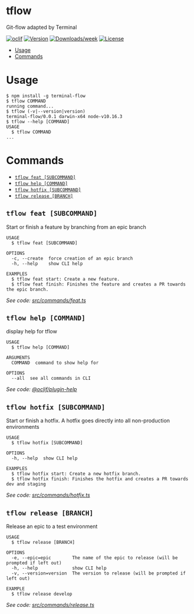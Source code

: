 tflow
=====

Git-flow adapted by Terminal

[![oclif](https://img.shields.io/badge/cli-oclif-brightgreen.svg)](https://oclif.io)
[![Version](https://img.shields.io/npm/v/tflow.svg)](https://npmjs.org/package/tflow)
[![Downloads/week](https://img.shields.io/npm/dw/tflow.svg)](https://npmjs.org/package/tflow)
[![License](https://img.shields.io/npm/l/tflow.svg)](https://github.com/Terminal-Systems/tflow/blob/master/package.json)

<!-- toc -->
* [Usage](#usage)
* [Commands](#commands)
<!-- tocstop -->
# Usage
<!-- usage -->
```sh-session
$ npm install -g terminal-flow
$ tflow COMMAND
running command...
$ tflow (-v|--version|version)
terminal-flow/0.0.1 darwin-x64 node-v10.16.3
$ tflow --help [COMMAND]
USAGE
  $ tflow COMMAND
...
```
<!-- usagestop -->
# Commands
<!-- commands -->
* [`tflow feat [SUBCOMMAND]`](#tflow-feat-subcommand)
* [`tflow help [COMMAND]`](#tflow-help-command)
* [`tflow hotfix [SUBCOMMAND]`](#tflow-hotfix-subcommand)
* [`tflow release [BRANCH]`](#tflow-release-branch)

## `tflow feat [SUBCOMMAND]`

Start or finish a feature by branching from an epic branch

```
USAGE
  $ tflow feat [SUBCOMMAND]

OPTIONS
  -c, --create  force creation of an epic branch
  -h, --help    show CLI help

EXAMPLES
  $ tflow feat start: Create a new feature.
  $ tflow feat finish: Finishes the feature and creates a PR towards the epic branch.
```

_See code: [src/commands/feat.ts](https://github.com/Terminal-Systems/tflow/blob/v0.0.1/src/commands/feat.ts)_

## `tflow help [COMMAND]`

display help for tflow

```
USAGE
  $ tflow help [COMMAND]

ARGUMENTS
  COMMAND  command to show help for

OPTIONS
  --all  see all commands in CLI
```

_See code: [@oclif/plugin-help](https://github.com/oclif/plugin-help/blob/v2.2.1/src/commands/help.ts)_

## `tflow hotfix [SUBCOMMAND]`

Start or finish a hotfix. A hotfix goes directly into all non-production environments

```
USAGE
  $ tflow hotfix [SUBCOMMAND]

OPTIONS
  -h, --help  show CLI help

EXAMPLES
  $ tflow hotfix start: Create a new hotfix branch.
  $ tflow hotfix finish: Finishes the hotfix and creates a PR towards dev and staging
```

_See code: [src/commands/hotfix.ts](https://github.com/Terminal-Systems/tflow/blob/v0.0.1/src/commands/hotfix.ts)_

## `tflow release [BRANCH]`

Release an epic to a test environment

```
USAGE
  $ tflow release [BRANCH]

OPTIONS
  -e, --epic=epic        The name of the epic to release (will be prompted if left out)
  -h, --help             show CLI help
  -v, --version=version  The version to release (will be prompted if left out)

EXAMPLE
  $ tflow release develop
```

_See code: [src/commands/release.ts](https://github.com/Terminal-Systems/tflow/blob/v0.0.1/src/commands/release.ts)_
<!-- commandsstop -->
